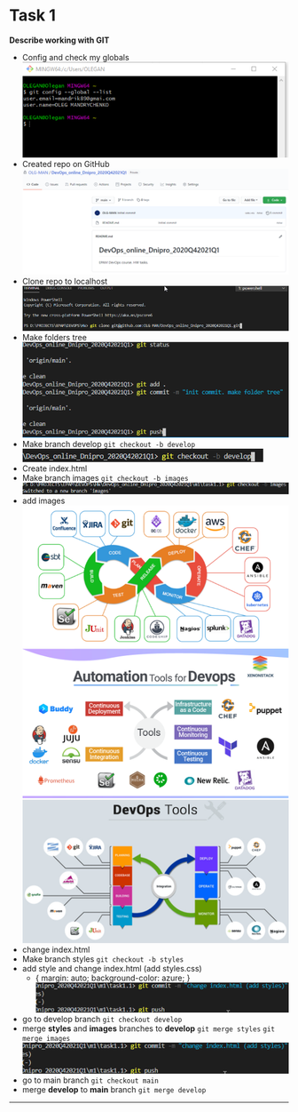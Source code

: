 # Task 1
**Describe  working with GIT**
- Config and check my globals
 ![](images/001.png)
- Created repo on GitHub 
 ![](images/002.png)
- Clone repo to localhost
 ![](images/003.png)
- Make folders tree
 ![](images/004.png)
- Make branch develop
`git checkout -b develop`
 ![](images/005.png)
- Create index.html
- Make branch images
`git checkout -b images`
 ![](images/006.png)
- add images 
 ![](images/img001.png)
 ![](images/img002.png)
 ![](images/img003.png)
- change index.html
- Make branch styles
`git checkout -b styles`
- add style and change index.html (add styles.css)
    * {
        margin: auto;
        background-color: azure;
    }
 ![](images/007.png)
- go to develop branch
`git checkout develop`
- merge **styles** and **images** branches to **develop**
`git merge styles`
`git merge images`
 ![](images/007.png)
- go to main branch
`git checkout main`
- merge **develop** to **main** branch
`git merge develop`
------------
